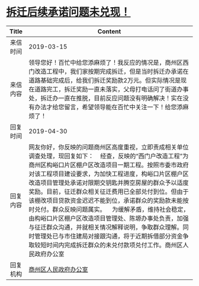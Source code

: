 # <a href="http://www.shangluo.gov.cn/zmhd/ldxxxx.jsp?urltype=leadermail.LeaderMailContentUrl&wbtreeid=1112&leadermailid=5168">拆迁后续承诺问题未兑现！</a>
| Title |                                                                                                                                                                      Content                                                                                                                                                                      |
|:-----:|---------------------------------------------------------------------------------------------------------------------------------------------------------------------------------------------------------------------------------------------------------------------------------------------------------------------------------------------------|
| 来信时间  | 2019-03-15                                                                                                                                                                                                                                                                                                                                        |
| 来信内容  | 领导您好！百忙中给您添麻烦了！我反应的情况是，商州区西门改造工程中，我们家按期完成拆迁，但是当时拆迁办承诺在道路基础完成后，给我们拆迁奖励款2万元。但实际情况是现在道路完工，拆迁奖励一直未落实，父母打电话问了街道办事处，拆迁办一直在推脱，目前反应问题没有明确解决！实在没有办法才给您留言，希望领导能在百忙中关注一下！给您添麻烦了！                                                                                                                                                                             |
| 回复时间  | 2019-04-30                                                                                                                                                                                                                                                                                                                                        |
| 回复内容  | 网友你好，你反映的问题商州区高度重视，立即责成相关单位调查处理，现回复如下：    经查，反映的“西门户改造工程”为商州区构峪口片区棚户区改造项目一期工程。按照市委市政府对该工程项目建设要求，为加快工程进度，构峪口片区棚户区改造项目管理处承诺对限期交钥匙并腾空房屋的群众予以适度奖励。目前，征迁群众相关征迁费用已全部兑付到位。但由于该棚改项目贷款资金迟迟不能到位，承诺群众的奖励款未能按时兑付。群众反映问题属实。    为缓解矛盾，维持社会稳定，由构峪口片区棚户区改造项目管理处、陈塬办事处负责，加强与征迁群众沟通，并就相关情况解释说明，争取群众理解。同时管理处已与市住建局对接跟沟通，将于近期拆借部分资金争取较短时间内完成拆迁群众的未兑付款项兑付工作。商州区人民政府办公室 |
| 回复机构  | <a href="../../categories/agencies/商州区人民政府办公室.md">商州区人民政府办公室</a>                                                                                                                                                                                                                                                                                  |